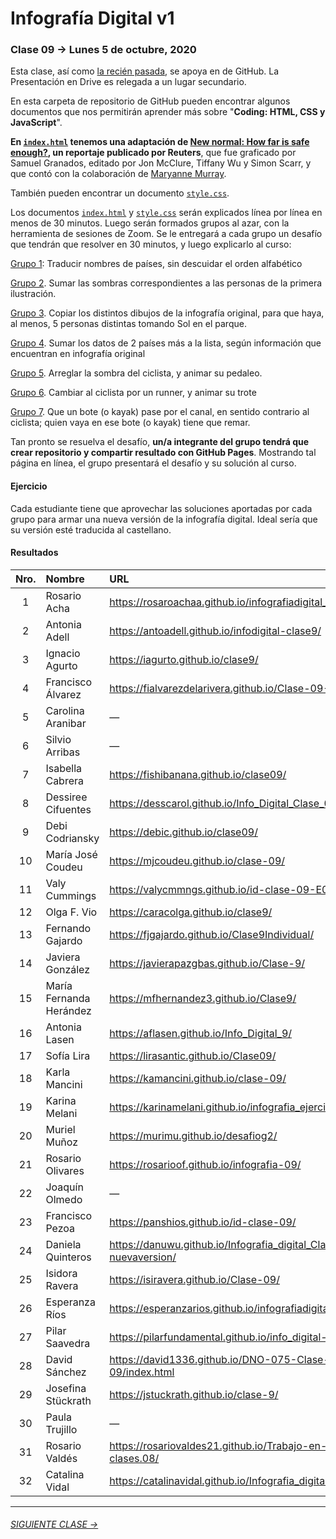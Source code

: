 # Infografía Digital v1

### Clase 09 → Lunes 5 de octubre, 2020

Esta clase, así como [la recién pasada](https://github.com/profesorfaco/dno075-2020/tree/gh-pages/clase-08), se apoya en de GitHub. La Presentación en Drive es relegada a un lugar secundario. 

En esta carpeta de repositorio de GitHub pueden encontrar algunos documentos que nos permitirán aprender más sobre "**Coding: HTML, CSS y JavaScript**". 

**En [`index.html`](https://profesorfaco.github.io/dno075-2020/clase-09/index.html) tenemos una adaptación de [New normal: How far is safe enough?](https://graphics.reuters.com/HEALTH-CORONAVIRUS/SOCIALDISTANCING/qzjvqenmyvx/), un reportaje publicado por Reuters**, que fue graficado por Samuel Granados, editado por Jon McClure, Tiffany Wu y Simon Scarr, y que contó con la colaboración de [Maryanne Murray](https://www.linkedin.com/in/maryannemurray). 

También pueden encontrar un documento [`style.css`](https://github.com/profesorfaco/dno075-2020/blob/gh-pages/clase-09/style.css).

Los documentos [`index.html`](https://github.com/profesorfaco/dno075-2020/blob/gh-pages/clase-09/index.html) y [`style.css`](https://github.com/profesorfaco/dno075-2020/blob/gh-pages/clase-09/style.css) serán explicados línea por línea en menos de 30 minutos. Luego serán formados grupos al azar, con la herramienta de sesiones de Zoom. Se le entregará a cada grupo un desafío que tendrán que resolver en 30 minutos, y luego explicarlo al curso:

[Grupo 1](https://panshios.github.io/id-clase-09-E01/): Traducir nombres de países, sin descuidar el orden alfabético

[Grupo 2](https://murimu.github.io/desafiog2/). Sumar las sombras correspondientes a las personas de la primera ilustración.

[Grupo 3](https://github.com/pilarfundamental/info_digital-9/). Copiar los distintos dibujos de la infografía original, para que haya, al menos, 5 personas distintas tomando Sol en el parque.

[Grupo 4](https://caracolga.github.io/clase9/). Sumar los datos de 2 países más a la lista, según información que encuentran en infografía original

[Grupo 5](https://danuwu.github.io/infografia_digital_clase9/). Arreglar la sombra del ciclista, y animar su pedaleo. 

[Grupo 6](https://github.com/fjgajardo/Clase9). Cambiar al ciclista por un runner, y animar su trote

[Grupo 7](https://mfhernandez3.github.io/clase09/). Que un bote (o kayak) pase por el canal, en sentido contrario al ciclista; quien vaya en ese bote (o kayak) tiene que remar.

Tan pronto se resuelva el desafío, **un/a integrante del grupo tendrá que crear repositorio y compartir resultado con GitHub Pages**. Mostrando tal página en línea, el grupo presentará el desafío y su solución al curso.

#### Ejercicio

Cada estudiante tiene que aprovechar las soluciones aportadas por cada grupo para armar una nueva versión de la infografía digital. Ideal sería que su versión esté traducida al castellano.


#### Resultados

| Nro.  | Nombre | URL |
|:-----:|:-------|:--------|
| 1 | Rosario Acha | https://rosaroachaa.github.io/infografiadigital_clase9/ |
| 2 | Antonia Adell | https://antoadell.github.io/infodigital-clase9/ |
| 3 | Ignacio Agurto | https://iagurto.github.io/clase9/ | 
| 4 | Francisco Álvarez | https://fialvarezdelarivera.github.io/Clase-09-FARK/ |
| 5 | Carolina Aranibar | — | 
| 6 | Silvio Arribas | — |
| 7 | Isabella Cabrera | https://fishibanana.github.io/clase09/ |
| 8 | Dessiree Cifuentes | https://desscarol.github.io/Info_Digital_Clase_09/ |
| 9 | Debi Codriansky | https://debic.github.io/clase09/ | 
| 10 | María José Coudeu | https://mjcoudeu.github.io/clase-09/ |
| 11 | Valy Cummings | https://valycmmngs.github.io/id-clase-09-E01/ |
| 12 | Olga F. Vio | https://caracolga.github.io/clase9/ |
| 13 | Fernando Gajardo | https://fjgajardo.github.io/Clase9Individual/ |
| 14 | Javiera González | https://javierapazgbas.github.io/Clase-9/ |
| 15 | María Fernanda Herández | https://mfhernandez3.github.io/Clase9/ |
| 16 | Antonia Lasen | https://aflasen.github.io/Info_Digital_9/ |
| 17 | Sofía Lira | https://lirasantic.github.io/Clase09/ |
| 18 | Karla Mancini | https://kamancini.github.io/clase-09/ |
| 19 | Karina Melani | https://karinamelani.github.io/infografia_ejercicio8/ |
| 20 | Muriel Muñoz | https://murimu.github.io/desafiog2/ |
| 21 | Rosario Olivares | https://rosarioof.github.io/infografia-09/ |
| 22 | Joaquín Olmedo | — |
| 23 | Francisco Pezoa | https://panshios.github.io/id-clase-09/ | 
| 24 | Daniela Quinteros | https://danuwu.github.io/Infografia_digital_Clase9-nuevaversion/ |
| 25 | Isidora Ravera | https://isiravera.github.io/Clase-09/ | 
| 26 | Esperanza Ríos | https://esperanzarios.github.io/infografiadigital9/ | 
| 27 | Pilar Saavedra | https://pilarfundamental.github.io/info_digital-9/ |
| 28 | David Sánchez | https://david1336.github.io/DNO-075-Clase-09/index.html |
| 29 | Josefina Stückrath | https://jstuckrath.github.io/clase-9/ |
| 30 | Paula Trujillo | — |
| 31 | Rosario Valdés | https://rosariovaldes21.github.io/Trabajo-en-clases.08/ |
| 32 | Catalina Vidal | https://catalinavidal.github.io/Infografia_digital_9/ |

- - - - - - - -

###### [SIGUIENTE CLASE →](https://github.com/profesorfaco/dno075-2020/tree/gh-pages/clase-11)
